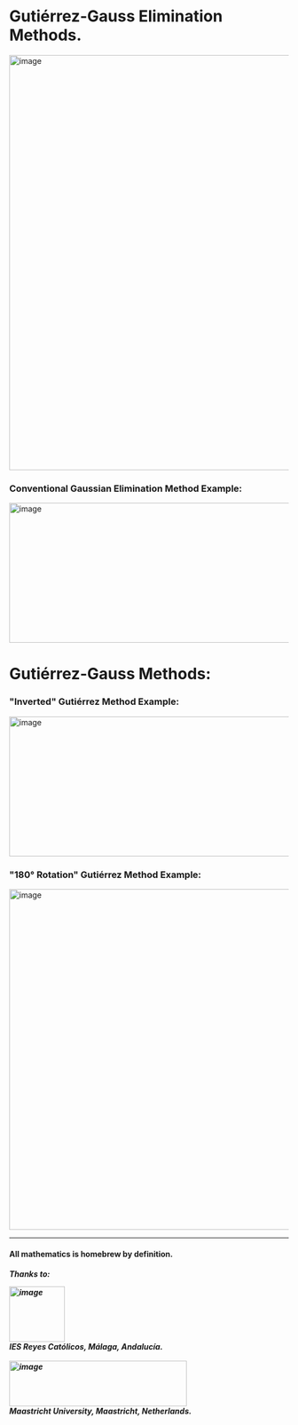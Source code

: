 <h1>Gutiérrez-Gauss Elimination Methods.</h1>

<img width="746" height="748" alt="image" src="https://github.com/user-attachments/assets/03cdd6c8-1d78-481d-8603-6e4b59d7baac" />

<!DOCTYPE html>
<html lang="es">
<head>
  
</head>
<body>
  <h3>Conventional Gaussian Elimination Method Example:</h1>
  <div class="matrix-container">
    <img width="926" height="252" alt="image" src="https://github.com/user-attachments/assets/19d86bdc-e5b8-4660-9486-b8045dd894f1" />
  </div>

  <h1>Gutiérrez-Gauss Methods:</h1>
  <h3>"Inverted" Gutiérrez Method Example:</h3>
  <div class="matrix-container">
    <img width="926" height="252" alt="image" src="https://github.com/user-attachments/assets/19d86bdc-e5b8-4660-9486-b8045dd894f1" />
  </div>

  <h3>"180° Rotation" Gutiérrez Method Example:</h3>
  <div class="matrix-container">
    <img width="987" height="614" alt="image" src="https://github.com/user-attachments/assets/6c896cdb-c17c-43e2-b210-1b66c9d3f838" />
  </div>


<hr>
  <h4>All mathematics is homebrew by definition.</h1>

  <h5>Thanks to:</p>
  <div>
    <img width="100" height="100" alt="image" src="https://github.com/user-attachments/assets/0b628579-e76d-470d-8dc0-67e9f08ed7d8" />
    <div class="caption">IES Reyes Católicos, Málaga, Andalucía.</div>
  </div>
  <br>
  <div>
      <img width="320" height="82" alt="image" src="https://github.com/user-attachments/assets/ba829f36-9567-4355-a593-4abf9613ffae" />
      <div class="caption">Maastricht University, Maastricht, Netherlands.</div>
  </div>
  <br>
</body>



